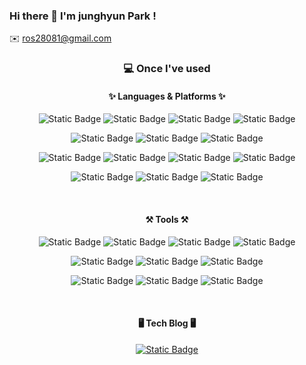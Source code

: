 ### Hi there 👋 I'm junghyun Park !
✉️ ros28081@gmail.com

<div align="center">
   
### 💻 Once I've used   
   
#### ✨ Languages & Platforms ✨   
![Static Badge](https://img.shields.io/badge/Spring-6DB33F?logo=Spring&logoColor=white)
![Static Badge](https://img.shields.io/badge/SpringSecurity-6DB33F?logo=springsecurity&logoColor=white)
![Static Badge](https://img.shields.io/badge/Java-007396?logo=Java&logoColor=white)
![Static Badge](https://img.shields.io/badge/Node.js-00733993396?logo=Node.js&logoColor=white)   
   
![Static Badge](https://img.shields.io/badge/MySQL-4479A1?logo=MySQL&logoColor=white) 
![Static Badge](https://img.shields.io/badge/Oracle-F80000?logo=Oracle&logoColor=white) 
![Static Badge](https://img.shields.io/badge/Postgresql-4169E1?logo=Postgresql&logoColor=white) 
   
![Static Badge](https://img.shields.io/badge/AmazonAWS-232F3E?logo=AmazonAWS&logoColor=white)
![Static Badge](https://img.shields.io/badge/AmazonRDS-527FFF?logo=AmazonRDS&logoColor=white)
![Static Badge](https://img.shields.io/badge/ApacheTomcat-F8DC75?logo=ApacheTomcat&logoColor=white)
![Static Badge](https://img.shields.io/badge/Firebase-FFCA28?logo=Firebase&logoColor=white)
    
![Static Badge](https://img.shields.io/badge/JavaScript-F7DF1E?logo=JavaScript&logoColor=white)
![Static Badge](https://img.shields.io/badge/HTML5-E34F26?logo=HTML5&logoColor=white) 
![Static Badge](https://img.shields.io/badge/CSS3-1572B6?logo=CSS3&logoColor=white)
   
<br>
   
#### ⚒ Tools ⚒   
![Static Badge](https://img.shields.io/badge/Jira-0052CC?logo=Jira&logoColor=white)
![Static Badge](https://img.shields.io/badge/slack-4a154b?logo=slack&logoColor=white) 
![Static Badge](https://img.shields.io/badge/Notion-000000?logo=Notion&logoColor=white) 
![Static Badge](https://img.shields.io/badge/Figma-F24E1E?logo=Figma&logoColor=white)
   
![Static Badge](https://img.shields.io/badge/GitHub-181717?logo=GitHub&logoColor=white)
![Static Badge](https://img.shields.io/badge/IntelliJ-000000?logo=intellijidea&logoColor=white) 
![Static Badge](https://img.shields.io/badge/Postman-FF6C37?logo=Postman&logoColor=white)
   
![Static Badge](https://img.shields.io/badge/DataGrip-000000?logo=DataGrip&logoColor=white)
![Static Badge](https://img.shields.io/badge/SqlDeveloper-3d3d3d?logo=SqlDeveloper&logoColor=white) 
![Static Badge](https://img.shields.io/badge/DBeaver-5b82a3?logo=DBeaver&logoColor=white)
   
<br>
   
#### 🖥 Tech Blog 🖥   
[![Static Badge](https://img.shields.io/badge/Tistory-000000?logo=Tistory&logoColor=white)](https://studyitwithj.tistory.com/)
   
</div>

<!--
**junghyun-jacky/junghyun-jacky** is a ✨ _special_ ✨ repository because its `README.md` (this file) appears on your GitHub profile.

Here are some ideas to get you started:

- 🔭 I’m currently working on ...
- 🌱 I’m currently learning ...
- 👯 I’m looking to collaborate on ...
- 🤔 I’m looking for help with ...
- 💬 Ask me about ...
- 📫 How to reach me: ...
- 😄 Pronouns: ...
- ⚡ Fun fact: ...
-->
